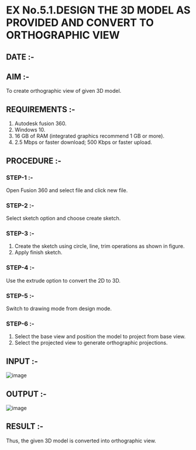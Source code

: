 # EX No.5.1.DESIGN THE 3D MODEL AS PROVIDED AND CONVERT TO ORTHOGRAPHIC VIEW
## DATE :-

## AIM :- 
To create orthographic view of given 3D model.

## REQUIREMENTS :- 
1. Autodesk fusion 360.
2. Windows 10.
3. 16 GB of RAM (integrated graphics recommend 1 GB or more).
4. 2.5 Mbps or faster download; 500 Kbps or faster upload. 

## PROCEDURE :-

### STEP-1 :-
Open Fusion 360 and select file and click new file.

### STEP-2 :-
Select sketch option and choose create sketch.

### STEP-3 :- 
1. Create the sketch using circle, line, trim operations as shown in figure.
2. Apply finish sketch. 

### STEP-4 :-  
 Use the extrude option to convert the 2D to 3D.

### STEP-5 :-
Switch to drawing mode from design mode.
          
### STEP-6 :-
1. Select the base view and position the model to project from base view.
2. Select the projected view to generate orthographic projections.

## INPUT :-
![image](https://user-images.githubusercontent.com/113594316/199408705-ed302b2a-90c3-41c0-9cc4-791a93366e2a.png)

## OUTPUT :-
![image](https://github.com/NithyaDayalan/EX-No.5.1.-DESIGN-THE-3D-MODEL-AS-PROVIDED-AND-CONVERT-TO-ORTHOGRAPHIC-VIEW/assets/166380061/5171b91c-0ac1-4843-8f8a-e030dbb8c572)

## RESULT :-
Thus, the given 3D model is converted into orthographic view.


